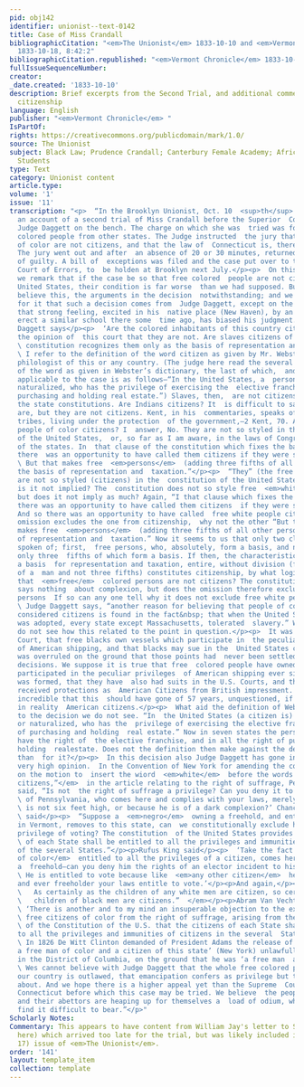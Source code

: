 ```yaml
---
pid: obj142
identifier: unionist--text-0142
title: Case of Miss Crandall
bibliographicCitation: "<em>The Unionist</em> 1833-10-10 and <em>Vermont Chronicle</em>
  1833-10-18, 8:42:2"
bibliographicCitation.republished: "<em>Vermont Chronicle</em> 1833-10-18, 8:42:2"
fullIssueSequenceNumber: 
creator: 
_date.created: '1833-10-10'
description: Brief excerpts from the Second Trial, and additional commentary on Black
  citizenship
language: English
publisher: "<em>Vermont Chronicle</em> "
IsPartOf: 
rights: https://creativecommons.org/publicdomain/mark/1.0/
source: The Unionist
subject: Black Law; Prudence Crandall; Canterbury Female Academy; African-American
  Students
type: Text
category: Unionist content
article.type: 
volume: '1'
issue: '11'
transcription: "<p>  “In the Brooklyn Unionist, Oct. 10  <sup>th</sup>  , we find
  an account of a second trial of Miss Crandall before the Superior  Court of Connecticut,
  Judge Daggett on the bench. The charge on which she was  tried was for teaching
  colored people from other states. The Judge instructed  the jury that free people
  of color are not citizens, and that the law of  Connecticut is, therefore, not unconstitutional.
  The jury went out and after  an absence of 20 or 30 minutes, returned with a verdict
  of guilty. A bill of  exceptions was filed and the case put over to the Supreme
  Court of Errors, to  be holden at Brooklyn next July.</p><p>  On this singular decision
  we remark that if the case be so that free colored  people are not citizens of the
  United States, their condition is far worse  than we had supposed. But we canot
  believe this, the arguments in the decision  notwithstanding; and we cannot account
  for it that such a decision comes from  Judge Daggett, except on the supposition
  that strong feeling, excited in his  native place (New Haven), by an attempt to
  erect a similar school there some  time ago, has biased his judgment.</p><p>Judge
  Daggett says</p><p>  ‘Are the colored inhabitants of this country citizens? It is
  the opinion of  this court that they are not. Are slaves citizens of the U.S.? The
  \ constitution recognizes them only as the basis of representation and taxation.
  \ I refer to the definition of the word citizen as given by Mr. Webster, the  ablest
  philologist of this or any country. (The judge here read the several  definitions
  of the word as given in Webster’s dictionary, the last of which,  and the only one
  applicable to the case is as follows—“In the United States, a  person, native or
  naturalized, who has the privilege of exercising the  elective franchise, and of
  purchasing and holding real estate.”) Slaves, then,  are not citizens, in any of
  the state constitutions. Are Indians citizens? It  is difficult to say what they
  are, but they are not citizens. Kent, in his  commentaries, speaks of them as distinct
  tribes, living under the protection  of the government,—2 Kent, 70. Are the free
  people of color citizens? I  answer, No. They are not so styled in the Constitution
  of the United States,  or, so far as I am aware, in the laws of Congress or of any
  of the states. In  that clause of the constitution which fixes the basis of representation,
  there  was an opportunity to have called them citizens if they were so considered.
  \ But that makes free  <em>persons</em>  (adding three fifths of all other persons,)
  the basis of representation and  taxation.”</p><p>  “They” (the free people of color)
  are not so styled (citizens) in the  constitution of the United States.” What then?
  is it not implied? The  constitution does not so style free  <em>white</em>  persons,
  but does it not imply as much? Again, “I that clause which fixes the  basis of representation,
  there was an opportunity to have called them citizens  if they were so considered.”
  And so there was an opportunity to have called  free white people citizens. If the
  omission excludes the one from citizenship,  why not the other “But that (the constitution)
  makes free  <em>persons</em>  (adding three fifths of all other persons) the basis
  of representation and  taxation.” Now it seems to us that only two classes are here
  spoken of; first,  free persons, who, absolutely, form a basis, and next, slaves,
  only three  fifths of which form a basis. If then, the characteristic of forming
  a basis  for representation and taxation, entire, without division (five fifths
  of a  man and not three fifths) constitutes citizenship, by what logic is it  inferred
  that  <em>free</em>  colored persons are not citizens? The constitution it is true
  says nothing  about complexion, but does the omission therefore exclude free colored
  persons  If so can any one tell why it does not exclude free white persons?</p><p>
  \ Judge Daggett says, “another reason for believing that people of color were  not
  considered citizens is found in the fact&nbsp; that when the United States  constitution
  was adopted, every state except Massachusetts, tolerated  slavery.” We are dull—we
  do not see how this related to the point in question.</p><p>  It was argued in the
  Court, that free blacks own vessels which participate in  the peculiar privileges
  of American shipping, and that blacks may sue in the  United States courts. This
  was overruled on the ground that those points had  never been settled by judicial
  decisions. We suppose it is true that free  colored people have owned vessels, and
  participated in the peculiar privileges  of American shipping ever since the constitution
  was formed, that they have  also had suits in the U.S. Courts, and that they have
  received protections as  American Citizens from British impressment. And it seems
  incredible that this  should have gone of 57 years, unquestioned, if they were not
  in reality  American citizens.</p><p>  What aid the definition of Webster gives
  to the decision we do not see. “In  the United States (a citizen is) a person, native
  or naturalized, who has the  privilege of exercising the elective franchise, and
  of purchasing and holding  real estate.” Now in seven states the persons in question
  have the right of  the elective franchise, and in all the right of purchasing and
  holding  realestate. Does not the definition then make against the decision rather
  than  for it?</p><p>  In this decision also Judge Daggett has gone in the face of
  very high opinion.  In the Convention of New York for amending the constitution,
  on the motion to  insert the wiord  <em>white</em>  before the words “  <em>male
  citizens,”</em>  in the article relating to the right of suffrage, Peter A. Jay
  said, “Is not  the right of suffrage a privilege? Can you deny it to a  <em>citizen</em>
  \ of Pennsylvania, who comes here and complies with your laws, merely because he
  \ is not six feet high, or because he is of a dark complexion?’ Chancellor Kent
  \ said</p><p>  “Suppose a  <em>negro</em>  owning a freehold, and entitled to vote
  in Vermont, removes to this state, can  we constitutionally exclude him from the
  privilege of voting? The constitution  of the United States provides that  <em>citizens</em>
  \ of each State shall be entitled to all the privileges and immunities of  citizens
  of the several States.”</p><p>Rufus King said</p><p>  ‘Take the fact that a  <em>citizen
  of color</em>  entitled to all the privileges of a citizen, comes here—he purchases
  a  freehold—can you deny him the rights of an elector incident to his freehold?
  \ He is entitled to vote because like  <em>any other citizen</em>  he is a freeholder,
  and ever freeholder your laws entitle to vote.’</p><p>And again,</p><p>  “  <em>
  \   As certainly as the children of any white men are citizen, so certainly the
  \   children of black men are citizens.”  </em></p><p>Abram Van Vechten said,</p><p>
  \ ‘There is another and to my mind an insuperable objection to the exclusion of
  \ free citizens of color from the right of suffrage, arising from the provision
  \ of the Constitution of the U.S. that the citizens of each State shall be  entitled
  to all the privileges and immunities of citizens in the several  States.’</p><p>
  \ In 1826 De Witt Clinton demanded of President Adams the release of ‘Gilbert  Horton
  a free man of color and a citizen of this state’ (New York) unlawfully  imprisoned
  in the District of Columbia, on the ground that he was ‘a free man  and a citizen.’</p><p>
  \ Wes cannot believe with Judge Daggett that the whole free colored population  of
  our country is outlawed, that emancipation confers as privilege but that of  rambling
  about. And we hope there is a higher appeal yet than the Supreme  Court of blinded
  Connecticut before which this case may be tried. We believe  the people of Canterbury
  and their abettors are heaping up for themselves a  load of odium, which they will
  find it difficult to bear.”</p>"
Scholarly Notes: 
Commentary: This appears to have content from William Jay's letter to Samuel May (see
  here) which arrived too late for the trial, but was likely included in 1:11 (October
  17) issue of <em>The Unionist</em>.
order: '141'
layout: template_item
collection: template
---
```

